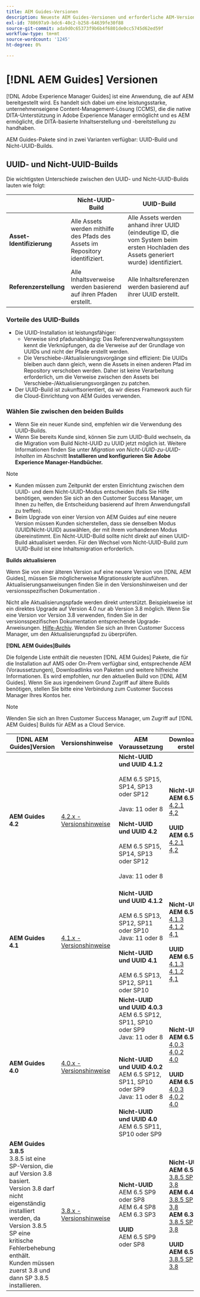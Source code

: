 ```yaml
---
title: AEM Guides-Versionen
description: Neueste AEM Guides-Versionen und erforderliche AEM-Versionen
exl-id: 780697a9-bdc6-40c2-b258-64639fe30f88
source-git-commit: ada9d0c65373f9b6b4f6801de0cc5745d62ed59f
workflow-type: tm+mt
source-wordcount: '1245'
ht-degree: 0%

---
```


# [!DNL AEM Guides] Versionen

[!DNL Adobe Experience Manager Guides] ist eine Anwendung, die auf AEM bereitgestellt wird. Es handelt sich dabei um eine leistungsstarke, unternehmenseigene Content-Management-Lösung (CCMS), die die native DITA-Unterstützung in Adobe Experience Manager ermöglicht und es AEM ermöglicht, die DITA-basierte Inhaltserstellung und -bereitstellung zu handhaben.

AEM Guides-Pakete sind in zwei Varianten verfügbar: UUID-Build und Nicht-UUID-Builds.

## UUID- und Nicht-UUID-Builds

Die wichtigsten Unterschiede zwischen den UUID- und Nicht-UUID-Builds lauten wie folgt:

|  | Nicht-UUID-Build | UUID-Build |
|---|---|---|
| **Asset-Identifizierung** | Alle Assets werden mithilfe des Pfads des Assets im Repository identifiziert. | Alle Assets werden anhand ihrer UUID (eindeutige ID, die vom System beim ersten Hochladen des Assets generiert wurde) identifiziert. |
| **Referenzerstellung** | Alle Inhaltsverweise werden basierend auf ihren Pfaden erstellt. | Alle Inhaltsreferenzen werden basierend auf ihrer UUID erstellt. |

### Vorteile des UUID-Builds

* Die UUID-Installation ist leistungsfähiger:
   * Verweise sind pfadunabhängig: Das Referenzverwaltungssystem kennt die Verknüpfungen, da die Verweise auf der Grundlage von UUIDs und nicht der Pfade erstellt werden.
   * Die Verschiebe-/Aktualisierungsvorgänge sind effizient: Die UUIDs bleiben auch dann gleich, wenn die Assets in einen anderen Pfad im Repository verschoben werden. Daher ist keine Verarbeitung erforderlich, um die Verweise zwischen den Assets bei Verschiebe-/Aktualisierungsvorgängen zu patchen.
* Der UUID-Build ist zukunftsorientiert, da wir dieses Framework auch für die Cloud-Einrichtung von AEM Guides verwenden.


### Wählen Sie zwischen den beiden Builds

* Wenn Sie ein neuer Kunde sind, empfehlen wir die Verwendung des UUID-Builds.
* Wenn Sie bereits Kunde sind, können Sie zum UUID-Build wechseln, da die Migration vom Build Nicht-UUID zu UUID jetzt möglich ist. Weitere Informationen finden Sie unter *Migration von Nicht-UUID-zu-UUID-Inhalten* im Abschnitt **Installieren und konfigurieren Sie Adobe Experience Manager-Handbücher.**

>[!NOTE]
>
>* Kunden müssen zum Zeitpunkt der ersten Einrichtung zwischen dem UUID- und dem Nicht-UUID-Modus entscheiden (falls Sie Hilfe benötigen, wenden Sie sich an den Customer Success Manager, um Ihnen zu helfen, die Entscheidung basierend auf Ihrem Anwendungsfall zu treffen).
>* Beim Upgrade von einer Version von AEM Guides auf eine neuere Version müssen Kunden sicherstellen, dass sie denselben Modus (UUID/Nicht-UUID) auswählen, der mit ihrem vorhandenen Modus übereinstimmt. Ein Nicht-UUID-Build sollte nicht direkt auf einen UUID-Build aktualisiert werden. Für den Wechsel vom Nicht-UUID-Build zum UUID-Build ist eine Inhaltsmigration erforderlich.


**Builds aktualisieren**

Wenn Sie von einer älteren Version auf eine neuere Version von [!DNL AEM Guides], müssen Sie möglicherweise Migrationsskripte ausführen. Aktualisierungsanweisungen finden Sie in den Versionshinweisen und der versionsspezifischen Dokumentation .

Nicht alle Aktualisierungspfade werden direkt unterstützt. Beispielsweise ist ein direktes Upgrade auf Version 4.0 nur ab Version 3.8 möglich. Wenn Sie eine Version vor Version 3.8 verwenden, finden Sie in der versionsspezifischen Dokumentation entsprechende Upgrade-Anweisungen. [Hilfe-Archiv](https://helpx.adobe.com/xml-documentation-for-experience-manager/archive.html).
Wenden Sie sich an Ihren Customer Success Manager, um den Aktualisierungspfad zu überprüfen.

**[!DNL AEM Guides]Builds**

Die folgende Liste enthält die neuesten [!DNL AEM Guides] Pakete, die für die Installation auf AMS oder On-Prem verfügbar sind, entsprechende AEM (Voraussetzungen), Downloadlinks von Paketen und weitere hilfreiche Informationen. Es wird empfohlen, nur den aktuellen Build von [!DNL AEM Guides]. Wenn Sie aus irgendeinem Grund Zugriff auf ältere Builds benötigen, stellen Sie bitte eine Verbindung zum Customer Success Manager Ihres Kontos her.

>[!NOTE]
>
>Wenden Sie sich an Ihren Customer Success Manager, um Zugriff auf [!DNL AEM Guides] Builds für AEM as a Cloud Service.

| [!DNL AEM Guides]Version  | Versionshinweise | AEM Voraussetzung | Downloadlinks erstellen |
|---|---|---|---|
| **AEM Guides 4.2** | [4.2.x - Versionshinweise](https://experienceleague.adobe.com/docs/experience-manager-guides-learn/tutorials/release-info/release-notes/on-prem-release-notes/release-notes-4.2.html) | **Nicht-UUID und UUID 4.1.2**<br><br> AEM 6.5 SP15, SP14, SP13 oder SP12 <br><br>Java: 11 oder 8 <br><br>**Nicht-UUID und UUID 4.2**<br><br> AEM 6.5 SP15, SP14, SP13 oder SP12 <br><br>Java: 11 oder 8<br><br> | **Nicht-UUID**: <br> **AEM 6.5** <br>[4.2.1](https://experience.adobe.com/#/downloads/content/software-distribution/en/aem.html?package=%2Fcontent%2Fsoftware-distribution%2Fen%2Fdetails.html%2Fcontent%2Fdam%2Faem%2Fpublic%2Faemdox%2F4-2-1%2F4-2-1-non-uuid%2Fcom.adobe.fmdita-6.5-4.2.1.270.zip)<br>[4,2](https://experience.adobe.com/#/downloads/content/software-distribution/en/aem.html?package=%2Fcontent%2Fsoftware-distribution%2Fen%2Fdetails.html%2Fcontent%2Fdam%2Faem%2Fpublic%2Faemdox%2F4-2%2F4-2-non-uuid%2Fcom.adobe.fmdita-6.5-4.2.229.zip)<br><br> **UUID** <br>**AEM 6.5** <br>[4.2.1](https://experience.adobe.com/#/downloads/content/software-distribution/en/aem.html?package=%2Fcontent%2Fsoftware-distribution%2Fen%2Fdetails.html%2Fcontent%2Fdam%2Faem%2Fpublic%2Faemdox%2F4-2-1%2F4-2-1-uuid%2Fcom.adobe.fmdita-6.5-uuid-4.2.1.270.zip)<br>[4,2](https://experience.adobe.com/#/downloads/content/software-distribution/en/aem.html?package=%2Fcontent%2Fsoftware-distribution%2Fen%2Fdetails.html%2Fcontent%2Fdam%2Faem%2Fpublic%2Faemdox%2F4-2%2F4-2-uuid%2Fcom.adobe.fmdita-6.5-uuid-4.2.229.zip)<br> |
| **AEM Guides 4.1** | [4.1.x - Versionshinweise](https://experienceleague.adobe.com/docs/experience-manager-guides-learn/tutorials/release-info/release-notes/on-prem-release-notes/release-notes-4.1.html) | **Nicht-UUID und UUID 4.1.2**<br><br> AEM 6.5 SP13, SP12, SP11 oder SP10 <br>Java: 11 oder 8 <br><br>**Nicht-UUID und UUID 4.1**<br><br> AEM 6.5 SP13, SP12, SP11 oder SP10 | **Nicht-UUID**: <br> **AEM 6.5** <br>[4.1.3](https://experience.adobe.com/#/downloads/content/software-distribution/en/aem.html?package=%2Fcontent%2Fsoftware-distribution%2Fen%2Fdetails.html%2Fcontent%2Fdam%2Faem%2Fpublic%2Faemdox%2F4-1-3%2F4-1-3-non-uuid%2Fcom.adobe.fmdita-6.5-sp-4.1.3.2.zip)<br>[4.1.2](https://experience.adobe.com/#/downloads/content/software-distribution/en/aem.html?package=%2Fcontent%2Fsoftware-distribution%2Fen%2Fdetails.html%2Fcontent%2Fdam%2Faem%2Fpublic%2Faemdox%2F4-1-2%2F4-1-2-non-uuid%2Fcom.adobe.fmdita-6.5-sp-4.1.2.11.zip)<br>[4,1](https://experience.adobe.com/#/downloads/content/software-distribution/en/aem.html?package=%2Fcontent%2Fsoftware-distribution%2Fen%2Fdetails.html%2Fcontent%2Fdam%2Faem%2Fpublic%2Faemdox%2F4-1%2F4-1-non-uuid%2Fcom.adobe.fmdita-6.5-4.1.159.zip)<br><br> **UUID** <br>**AEM 6.5** <br>[4.1.3](https://experience.adobe.com/#/downloads/content/software-distribution/en/aem.html?package=%2Fcontent%2Fsoftware-distribution%2Fen%2Fdetails.html%2Fcontent%2Fdam%2Faem%2Fpublic%2Faemdox%2F4-1-3%2F4-1-3-uuid%2Fcom.adobe.fmdita.uuid-6.5-sp-4.1.3.2.zip)<br>[4.1.2](https://experience.adobe.com/#/downloads/content/software-distribution/en/aem.html?package=%2Fcontent%2Fsoftware-distribution%2Fen%2Fdetails.html%2Fcontent%2Fdam%2Faem%2Fpublic%2Faemdox%2F4-1-2%2F4-1-2-uuid%2Fcom.adobe.fmdita.uuid-6.5-sp-4.1.2.11.zip)<br>[4,1](https://experience.adobe.com/#/downloads/content/software-distribution/en/aem.html?package=%2Fcontent%2Fsoftware-distribution%2Fen%2Fdetails.html%2Fcontent%2Fdam%2Faem%2Fpublic%2Faemdox%2F4-1%2F4-1-uuid%2Fcom.adobe.fmdita-6.5-uuid-4.1.159.zip) |
| **AEM Guides 4.0** | [4.0.x - Versionshinweise](https://helpx.adobe.com/xml-documentation-for-experience-manager/release-note/release-notes-xml-documentation-solution-4-0.html) | **Nicht-UUID und UUID 4.0.3**<br> AEM 6.5 SP12, SP11, SP10 oder SP9 <br>Java: 11 oder 8 <br><br> <br>**Nicht-UUID und UUID 4.0.2** <br> AEM 6.5 SP12, SP11, SP10 oder SP9 <br>Java: 11 oder 8 <br><br> **Nicht-UUID und UUID 4.0** <br> AEM 6.5 SP11, SP10 oder SP9 | **Nicht-UUID**: <br> **AEM 6.5** <br>[4,0,3](https://experience.adobe.com/#/downloads/content/software-distribution/en/aem.html?package=%2Fcontent%2Fsoftware-distribution%2Fen%2Fdetails.html%2Fcontent%2Fdam%2Faem%2Fpublic%2Faemdox%2F4-0-3%2F4-0-2-non-uuid%2Fcom.adobe.fmdita-6.5-hotfix-4.0.3.1.zip)<br>[4,0,2](https://experience.adobe.com/#/downloads/content/software-distribution/en/aem.html?package=%2Fcontent%2Fsoftware-distribution%2Fen%2Fdetails.html%2Fcontent%2Fdam%2Faem%2Fpublic%2Faemdox%2F4-0-2%2F4-0-2-non-uuid%2Fcom.adobe.fmdita-6.5-sp-4.0.2.10.zip)  <br> [4.0](https://experience.adobe.com/#/downloads/content/software-distribution/en/aem.html?package=/content/software-distribution/en/details.html/content/dam/aem/public/aemdox/4-0/4-0-non-uuid/com.adobe.fmdita-6.5-4.0.70.zip)  <br><br> **UUID** <br>**AEM 6.5**  <br>[4,0,3](https://experience.adobe.com/#/downloads/content/software-distribution/en/aem.html?package=%2Fcontent%2Fsoftware-distribution%2Fen%2Fdetails.html%2Fcontent%2Fdam%2Faem%2Fpublic%2Faemdox%2F4-0-3%2F4-0-3-uuid%2Fcom.adobe.fmdita.uuid-6.5-hotfix-4.0.3.1.zip) <br>[4,0,2](https://experience.adobe.com/#/downloads/content/software-distribution/en/aem.html?package=%2Fcontent%2Fsoftware-distribution%2Fen%2Fdetails.html%2Fcontent%2Fdam%2Faem%2Fpublic%2Faemdox%2F4-0-2%2F4-0-2-uuid%2Fcom.adobe.fmdita.uuid-6.5-sp-4.0.2.10.zip)<br> [4.0](https://experience.adobe.com/#/downloads/content/software-distribution/en/aem.html?package=/content/software-distribution/en/details.html/content/dam/aem/public/aemdox/4-0/4-0-uuid/com.adobe.fmdita-6.5-uuid-4.0.70.zip) |
| **AEM Guides 3.8.5** <br> 3.8.5 ist eine SP-Version, die auf Version 3.8 basiert. <br>Version 3.8 darf nicht eigenständig installiert werden, da Version 3.8.5 SP eine kritische Fehlerbehebung enthält. <br>Kunden müssen zuerst 3.8 und dann SP 3.8.5 installieren. | [3.8.x - Versionshinweise](https://helpx.adobe.com/xml-documentation-for-experience-manager/release-note/release-notes-xml-documentation-solution-3-8.html) | **Nicht-UUID** <br> AEM 6.5 SP9 oder SP8 <br> AEM 6.4 SP8 <br> AEM 6.3 SP3 <br><br> **UUID** <br> AEM 6.5 SP9 oder SP8 | **Nicht-UUID**: <br> **AEM 6.5** <br> [3.8.5 SP](https://experience.adobe.com/#/downloads/content/software-distribution/en/aem.html?package=/content/software-distribution/en/details.html/content/dam/aem/public/aemdox/3-8-5/com.adobe.fmdita-6.5-hotfix-3.8.5.2.zip) <br>[3,8](https://experience.adobe.com/#/downloads/content/software-distribution/en/aem.html?package=/content/software-distribution/en/details.html/content/dam/aem/public/aemdox/3-8/com.adobe.fmdita-6.5-3.8.166.zip)<br> **AEM 6.4** <br> [3.8.5 SP](https://experience.adobe.com/#/downloads/content/software-distribution/en/aem.html?package=/content/software-distribution/en/details.html/content/dam/aem/public/aemdox/3-8-5/com.adobe.fmdita-6.4-hotfix-3.8.5.1.zip) <br>[3,8](https://experience.adobe.com/#/downloads/content/software-distribution/en/aem.html?package=/content/software-distribution/en/details.html/content/dam/aem/public/aemdox/3-8/com.adobe.fmdita-6.4-3.8.166.zip) <br> **AEM 6.3** <br> [3.8.5 SP](https://experience.adobe.com/#/downloads/content/software-distribution/en/aem.html?package=/content/software-distribution/en/details.html/content/dam/aem/public/aemdox/3-8-5/com.adobe.fmdita-6.3-hotfix-3.8.5.1.zip) <br>[3,8](https://experience.adobe.com/#/downloads/content/software-distribution/en/aem.html?package=/content/software-distribution/en/details.html/content/dam/aem/public/aemdox/3-8/com.adobe.fmdita-6.3-3.8.166.zip) <br><br> **UUID** <br>**AEM 6.5** <br> [3.8.5 SP](https://experience.adobe.com/#/downloads/content/software-distribution/en/aem.html?package=/content/software-distribution/en/details.html/content/dam/aem/public/aemdox/3-8-5uuid/com.adobe.fmdita.uuid-6.5-hotfix-3.8.5.2.zip) <br> [3.8](https://experience.adobe.com/#/downloads/content/software-distribution/en/aem.html?package=/content/software-distribution/en/details.html/content/dam/aem/public/aemdox/3-8uuid/com.adobe.fmdita.uuid-6.5-3.8.168.zip) |
